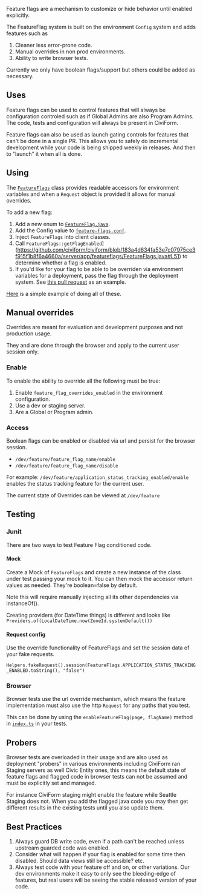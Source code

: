 Feature flags are a mechanism to customize or hide behavior until enabled
explicitly.

The FeatureFlag system is built on the environment `Config` system and adds
features such as

1.  Cleaner less error-prone code.
1.  Manual overrides in non prod environments.
1.  Ability to write browser tests.

Currently we only have boolean flags/support but others could be added as
necessary.

## Uses

Feature flags can be used to control features that will always be configuration controled such as if Global Admins are also Program Admins. The code, tests and configuration will always be present in CiviForm.

Feature flags can also be used as launch gating controls for features that can't be done in a single PR.  This allows you to safely do incremental development while your code is being shipped weekly in releases.  And then to "launch" it when all is done.


## Using

The
[`FeatureFlags`](https://sourcegraph.com/github.com/civiform/civiform/-/blob/server/app/featureflags/FeatureFlags.java?subtree=true)
class provides readable accessors for environment variables and when a `Request`
object is provided it allows for manual overrides.

To add a new flag:

1.  Add a new enum to [`FeatureFlag.java`](https://github.com/civiform/civiform/blob/main/server/app/featureflags/FeatureFlag.java).
1.  Add the Config value to [`feature-flags.conf`](https://github.com/civiform/civiform/blob/main/server/conf/helper/feature-flags.conf).
1.  Inject `FeatureFlags` into client classes.
1.  Call `FeatureFlags::getFlagEnabled`](https://github.com/civiform/civiform/blob/183a4d634fa53e7c07975ce3f915f1b8f6a4660a/server/app/featureflags/FeatureFlags.java#L51) to determine whether a flag is enabled.
1.  If you'd like for your flag to be able to be overriden via environment variables for a deployment, pass the flag through the deployment system. See [this pull request](https://github.com/civiform/cloud-deploy-infra/pull/145) as an example.

[Here](https://github.com/civiform/civiform/pull/4435/files) is a simple example of doing all of these.

## Manual overrides

Overrides are meant for evaluation and development purposes and not production usage.

They and are done through the browser and apply to the current user session only.

### Enable


To enable the ability to override all the following must be true:

1.  Enable `feature_flag_overrides_enabled` in the environment configuration.
2.  Use a dev or staging server.
3.  Are a Global or Program admin.

### Access

Boolean flags can be enabled or disabled via url and persist for the browser
session.

*   `/dev/feature/feature_flag_name/enable`
*   `/dev/feature/feature_flag_name/disable`

For example: `/dev/feature/application_status_tracking_enabled/enable` enables
the status tracking feature for the current user.

The current state of Overrides can be viewed at `/dev/feature`

## Testing

### Junit

There are two ways to test Feature Flag conditioned code.

#### Mock

Create a Mock of `FeatureFlags` and create a new instance of the class under
test passing your mock to it. You can then mock the accessor return values as
needed. They're boolean=false by default.

Note this will require manually injecting all its other dependencies via
instanceOf().

Creating providers (for DateTime things) is different and looks like
`Providers.of(LocalDateTime.now(ZoneId.systemDefault())`

#### Request config

Use the override functionality of FeatureFlags and set the session data of your
fake requests.

`Helpers.fakeRequest().session(FeatureFlags.APPLICATION_STATUS_TRACKING_ENABLED.toString(),
"false")`

### Browser

Browser tests use the url override mechanism, which means the feature
implementation must also use the http `Request` for any paths that you test.

This can be done by using the `enableFeatureFlag(page, flagName)` method in
[`index.ts`](https://sourcegraph.com/github.com/civiform/civiform/-/blob/browser-test/src/support/index.ts?L396:20&subtree=true)
in your tests.

## Probers

Browser tests are overloaded in their usage and are also used as deployment
"probers" in various environments including CiviForm ran Staging servers as well
Civic Entity ones, this means the default state of feature flags and flagged
code in browser tests can not be assumed and must be explicitly set and managed.

For instance CiviForm staging might enable the feature while Seattle Staging
does not. When you add the flagged java code you may then get different results
in the existing tests until you also update them.

## Best Practices

1. Always guard DB write code, even if a path can't be reached unless upstream guarded code was enabled. 
2. Consider what will happen if your flag is enabled for some time then disabled. Should data views still be accessible? etc.
3. Always test code with your feature off and on, or other variations.  Our dev environments make it easy to only see the bleeding-edge of features, but real users will be seeing the stable released version of your code.
